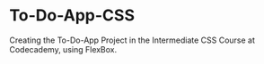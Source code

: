 # To-Do-App-CSS
Creating the To-Do-App Project in the Intermediate CSS Course at Codecademy, using FlexBox.
